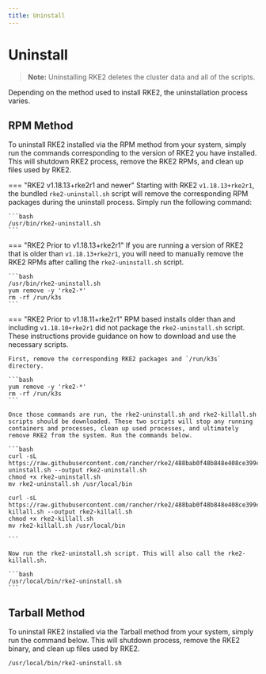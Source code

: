 ```yaml
---
title: Uninstall
---
```


# Uninstall

> **Note:**  Uninstalling RKE2 deletes the cluster data and all of the scripts.

Depending on the method used to install RKE2, the uninstallation process varies.

## RPM Method
To uninstall RKE2 installed via the RPM method from your system, simply run the commands corresponding to the version of RKE2 you have installed. This will shutdown RKE2 process, remove the RKE2 RPMs, and clean up files used by RKE2.

=== "RKE2 v1.18.13+rke2r1 and newer"
    Starting with RKE2 `v1.18.13+rke2r1`, the bundled `rke2-uninstall.sh` script will remove the corresponding RPM packages during the uninstall process. Simply run the following command:

    ```bash
    /usr/bin/rke2-uninstall.sh
    ```

=== "RKE2 Prior to v1.18.13+rke2r1"
    If you are running a version of RKE2 that is older than `v1.18.13+rke2r1`, you will need to manually remove the RKE2 RPMs after calling the `rke2-uninstall.sh` script.
    
    ```bash
    /usr/bin/rke2-uninstall.sh
    yum remove -y 'rke2-*'
    rm -rf /run/k3s
    ```

=== "RKE2 Prior to v1.18.11+rke2r1"
    RPM based installs older than and including `v1.18.10+rke2r1` did not package the `rke2-uninstall.sh` script. These instructions provide guidance on how to download and use the necessary scripts.

    First, remove the corresponding RKE2 packages and `/run/k3s` directory.

    ```bash
    yum remove -y 'rke2-*'
    rm -rf /run/k3s
    ```

    Once those commands are run, the rke2-uninstall.sh and rke2-killall.sh scripts should be downloaded. These two scripts will stop any running containers and processes, clean up used processes, and ultimately remove RKE2 from the system. Run the commands below.

    ```bash
    curl -sL https://raw.githubusercontent.com/rancher/rke2/488bab0f48b848e408ce399c32e7f5f73ce96129/bundle/bin/rke2-uninstall.sh --output rke2-uninstall.sh
    chmod +x rke2-uninstall.sh
    mv rke2-uninstall.sh /usr/local/bin

    curl -sL https://raw.githubusercontent.com/rancher/rke2/488bab0f48b848e408ce399c32e7f5f73ce96129/bundle/bin/rke2-killall.sh --output rke2-killall.sh
    chmod +x rke2-killall.sh
    mv rke2-killall.sh /usr/local/bin

    ```

    Now run the rke2-uninstall.sh script. This will also call the rke2-killall.sh.
    
    ```bash
    /usr/local/bin/rke2-uninstall.sh
    ```

## Tarball Method

To uninstall RKE2 installed via the Tarball method from your system, simply run the command below. This will shutdown process, remove the RKE2 binary, and clean up files used by RKE2.

```bash
/usr/local/bin/rke2-uninstall.sh
```
